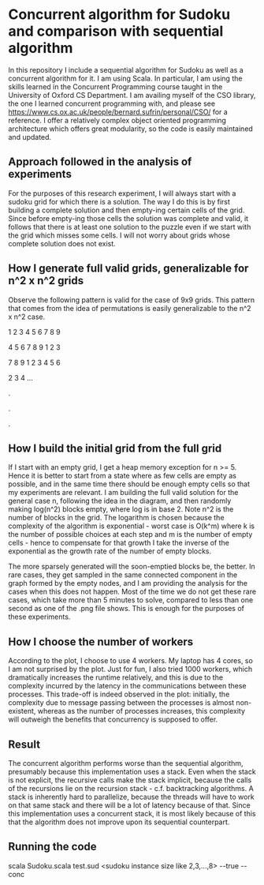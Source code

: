 # Concurrent algorithm for Sudoku and comparison with sequential algorithm

In this repository I include a sequential algorithm for Sudoku as well as a concurrent algorithm for it. I am using Scala. In particular, I am using the skills learned in the Concurrent Programming course taught in the University of Oxford CS Department. I am availing myself of the CSO library, the one I learned concurrent programming with, and please see https://www.cs.ox.ac.uk/people/bernard.sufrin/personal/CSO/ for a reference. I offer a relatively complex object oriented programming architecture which offers great modularity, so the code is easily maintained and updated. 

## Approach followed in the analysis of experiments

For the purposes of this research experiment, I will always start with a sudoku grid for which there is a solution. The way I do this is by first building a complete solution and then empty-ing certain cells of the grid. Since before empty-ing those cells the solution was complete and valid, it follows that there is at least one solution to the puzzle even if we start with the grid which misses some cells. I will not worry about grids whose complete solution does not exist.

## How I generate full valid grids, generalizable for n^2 x n^2 grids

Observe the following pattern is valid for the case of 9x9 grids. This pattern that comes from the idea of permutations is easily generalizable to the n^2 x n^2 case. 

1 2 3 4 5 6 7 8 9

4 5 6 7 8 9 1 2 3

7 8 9 1 2 3 4 5 6 

2 3 4 ...

.

.

.


## How I build the initial grid from the full grid


If I start with an empty grid, I get a heap memory exception for n >= 5. Hence it is better to start from a state where as few cells are empty as possible, and in the same time there should be enough empty cells so that my experiments are relevant. I am building the full valid solution for the general case n, following the idea in the diagram, and then randomly making log(n^2) blocks empty, where log is in base 2. Note n^2 is the number of blocks in the grid. The logarithm is chosen because the complexity of the algorithm is exponential - worst case is O(k^m) where k is the number of possible choices at each step and m is the number of empty cells - hence to compensate for that growth I take the inverse of the exponential as the growth rate of the number of empty blocks. 

The more sparsely generated will the soon-emptied blocks be, the better. In rare cases, they get sampled in the same connected component in the graph formed by the empty nodes, and I am providing the analysis for the cases when this does not happen. Most of the time we do not get these rare cases, which take more than 5 minutes to solve, compared to less than one second as one of the .png file shows. This is enough for the purposes of these experiments.

## How I choose the number of workers

According to the plot, I choose to use 4 workers. My laptop has 4 cores, so I am not surprised by the plot. Just for fun, I also tried 1000 workers, which dramatically increases the runtime relatively, and this is due to the complexity incurred by the latency in the communications between these processes. This trade-off is indeed observed in the plot: initially, the complexity due to message passing between the processes is almost non-existent, whereas as the number of processes increases, this complexity will outweigh the benefits that concurrency is supposed to offer.

## Result

The concurrent algorithm performs worse than the sequential algorithm, presumably because this implementation uses a stack. Even when the stack is not explicit, the recursive calls make the stack implicit, because the calls of the recursions lie on the recursion stack - c.f. backtracking algorithms. A stack is inherently hard to parallelize, because the threads will have to work on that same stack and there will be a lot of latency because of that. Since this implementation uses a concurrent stack, it is most likely  because of this that the algorithm does not improve upon its sequential counterpart. 

## Running the code

scala Sudoku.scala test.sud <sudoku instance size like 2,3,...,8> --true --conc <number of workers>
